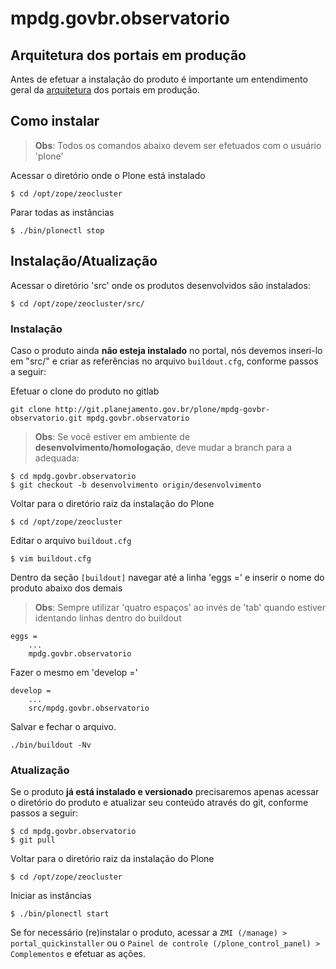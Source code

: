 mpdg.govbr.observatorio
================

Arquitetura dos portais em produção
-----------------------------------

Antes de efetuar a instalação do produto é importante um entendimento geral da [arquitetura](https://git.planejamento.gov.br/plone/portal-docs/blob/desenvolvimento/documentos/arquitetura.md) dos portais em produção.

Como instalar
-------------

> **Obs**: Todos os comandos abaixo devem ser efetuados com o usuário 'plone'

Acessar o diretório onde o Plone está instalado

```
$ cd /opt/zope/zeocluster
```

Parar todas as instâncias

```
$ ./bin/plonectl stop
```

## Instalação/Atualização

Acessar o diretório 'src' onde os produtos desenvolvidos são instalados:

```
$ cd /opt/zope/zeocluster/src/
```

### Instalação

Caso o produto ainda **não esteja instalado** no portal, nós devemos inseri-lo em "src/" e criar as referências no arquivo `buildout.cfg`, conforme passos a seguir:

Efetuar o clone do produto no gitlab

```
git clone http://git.planejamento.gov.br/plone/mpdg-govbr-observatorio.git mpdg.govbr.observatorio
```

> **Obs**: Se você estiver em ambiente de **desenvolvimento/homologação**, deve mudar a branch para a adequada:

```
$ cd mpdg.govbr.observatorio
$ git checkout -b desenvolvimento origin/desenvolvimento
```

Voltar para o diretório raiz da instalação do Plone

```
$ cd /opt/zope/zeocluster
```

Editar o arquivo `buildout.cfg`

```
$ vim buildout.cfg
```

Dentro da seção `[buildout]` navegar até a linha 'eggs =' e inserir o nome do produto abaixo dos demais

> **Obs**: Sempre utilizar 'quatro espaços' ao invés de 'tab' quando estiver
identando linhas dentro do buildout

    eggs =
        ...
        mpdg.govbr.observatorio

Fazer o mesmo em 'develop ='

    develop =
        ...
        src/mpdg.govbr.observatorio

Salvar e fechar o arquivo.

```
./bin/buildout -Nv
```

### Atualização

Se o produto **já está instalado e versionado** precisaremos apenas acessar o diretório do produto e atualizar seu conteúdo através do git, conforme passos a seguir:

```
$ cd mpdg.govbr.observatorio
$ git pull
```

Voltar para o diretório raiz da instalação do Plone

```
$ cd /opt/zope/zeocluster
```

Iniciar as instâncias

```
$ ./bin/plonectl start
```

Se for necessário (re)instalar o produto, acessar a `ZMI (/manage) > portal_quickinstaller` ou o `Painel de controle (/plone_control_panel) > Complementos` e efetuar as ações.
